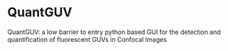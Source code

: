 # QuantGUV
QuantGUV: a low barrier to entry python based GUI for the detection and quantification of fluorescent GUVs in Confocal Images
